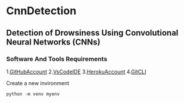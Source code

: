 # CnnDetection
## Detection of Drowsiness Using Convolutional Neural Networks (CNNs)

### Software And Tools Requirements

1.[GitHubAccount](https://github.com)
2.[VsCodeIDE](https://code.visualstudio.com/)
3.[HerokuAccount](https://heroku.com)
4.[GitCLI](https://git-scm.com/downloads)


Create a new invironment
```
python -m venv myenv

```

